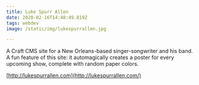 ```yaml
---
title: Luke Spurr Allen
date: 2020-02-16T14:48:49.819Z
tags: webdev
image: /static/img/lukespurrallen.jpg

---
```

A Craft CMS site for a New Orleans-based singer-songwriter and his band. A fun feature of this site: it automagically creates a poster for every upcoming show, complete with random paper colors.

[http://lukespurrallen.com](http://lukespurrallen.com/)
